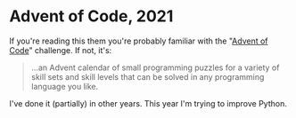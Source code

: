 # Advent of Code, 2021

If you're reading this them you're probably familiar with the
"[Advent of Code](https://adventofcode.com/2021)" challenge. If
not, it's:

> ...an Advent calendar of small programming puzzles for a variety of skill
> sets and skill levels that can be solved in any programming language you like.

I've done it (partially) in other years. This year I'm trying to improve
Python.